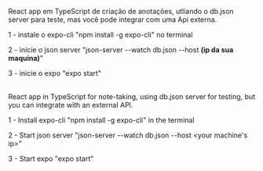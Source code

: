 React app em TypeScript de criação de anotações, 
utliando o db.json server para teste, mas você pode
integrar com uma Api externa. <br>

1 - instale o expo-cli "npm install -g expo-cli" no terminal <br>

2 - inicie o json server "json-server --watch db.json --host <b>(ip da sua maquina)</b>"<br>

3 - inicie o expo "expo start" <br><br>

React app in TypeScript for note-taking, using db.json server for testing, but you can integrate with an external API. <br>

1 - Install expo-cli "npm install -g expo-cli" in the terminal <br>

2 - Start json server "json-server --watch db.json --host <your machine's ip>"<br>

3 - Start expo "expo start"





